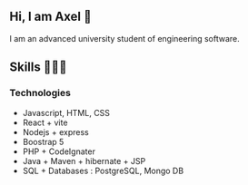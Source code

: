 ## Hi, I am Axel 👋
I am an advanced university student of engineering software. 

## Skills 👩🏾‍💻
### Technologies 
- Javascript, HTML, CSS
- React + vite
- Nodejs + express
- Boostrap 5
- PHP + CodeIgnater
- Java + Maven + hibernate + JSP
- SQL + Databases : PostgreSQL, Mongo DB


